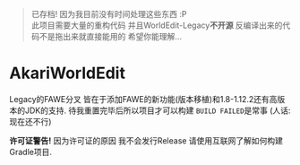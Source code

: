 > 已存档! 因为我目前没有时间处理这些东西 :P  
> 此项目需要大量的重构代码 并且WorldEdit-Legacy**不开源** 反编译出来的代码不是拖出来就直接能用的 希望你能理解...
# AkariWorldEdit

Legacy的FAWE分叉 皆在于添加FAWE的新功能(版本移植)和1.8-1.12.2还有高版本的JDK的支持.
待我重置完毕后所以项目才可以构建 `BUILD FAILED`是常事 (人话:现在还不行)

**许可证警告!**
因为许可证的原因 我不会发行Release 请使用互联网了解如何构建Gradle项目.
